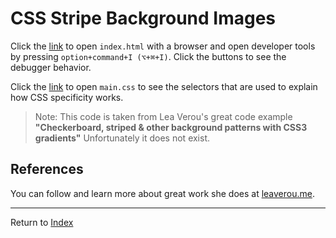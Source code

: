 # CSS Stripe Background Images

Click the [link](index.html) to open `index.html` with a browser and open developer tools by pressing `option+command+I (⌥+⌘+I)`.
Click the buttons to see the debugger behavior.

Click the [link](main.css) to open `main.css` to see the selectors that are used to explain how CSS specificity works.

>Note: This code is taken from Lea Verou's great code example **"Checkerboard, striped &amp; other background patterns with CSS3 gradients"**
> Unfortunately it does not exist. 

## References
You can follow and learn more about great work she does at [leaverou.me](http://leaverou.me).

---
Return to [Index](../../README.md)
